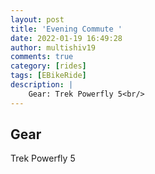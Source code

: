 ```yaml
---
layout: post
title: 'Evening Commute '
date: 2022-01-19 16:49:28
author: multishiv19
comments: true
category: [rides]
tags: [EBikeRide]
description: |
    Gear: Trek Powerfly 5<br/>
---
```


## Gear
Trek Powerfly 5



<div width='100%' class='strava-embed-placeholder' data-embed-type='activity' data-embed-id='6546598771'></div>
<script src='https://strava-embeds.com/embed.js'></script>

